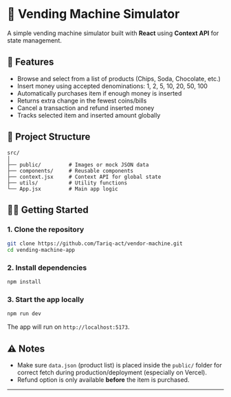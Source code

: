 # 🥤 Vending Machine Simulator

A simple vending machine simulator built with **React** using **Context API** for state management.

## 🚀 Features

- Browse and select from a list of products (Chips, Soda, Chocolate, etc.)
- Insert money using accepted denominations: 1, 2, 5, 10, 20, 50, 100
- Automatically purchases item if enough money is inserted
- Returns extra change in the fewest coins/bills
- Cancel a transaction and refund inserted money
- Tracks selected item and inserted amount globally

## 📁 Project Structure

```
src/
│
├── public/         # Images or mock JSON data
├── components/     # Reusable components
├── context.jsx     # Context API for global state
├── utils/          # Utility functions
└── App.jsx         # Main app logic
```

## 🧑‍💻 Getting Started

### 1. Clone the repository

```bash
git clone https://github.com/Tariq-act/vendor-machine.git
cd vending-machine-app
```

### 2. Install dependencies

```bash
npm install
```

### 3. Start the app locally

```bash
npm run dev
```

The app will run on `http://localhost:5173`.

## ⚠️ Notes

- Make sure `data.json` (product list) is placed inside the `public/` folder for correct fetch during production/deployment (especially on Vercel).
- Refund option is only available **before** the item is purchased.

---
